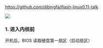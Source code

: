 

https://github.com/dibingfa/flash-linux0.11-talk



<img src="https://img-1301102143.cos.ap-beijing.myqcloud.com/20230720202914.png">

### 1. 进入内核前

开机后，BIOS 读取硬盘第一扇区（启动扇区）

